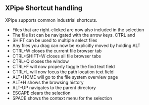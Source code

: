 ## XPipe Shortcut handling
XPipe supports common industrial shortcuts.

- Files that are right-clicked are now also included in the selection
- The file list can be navigated with the arrow keys. CTRL and
- SHIFT can be used to multiple select files
- Any files you drag can now be explicitly moved by holding ALT
- CTRL+W closes the current file browser tab
- CTRL+SHIFT+W closes all file browser tabs
- CTRL+Q closes the window
- CTRL+F will now properly toggle the find text field
- CTRL+L will now focus the path location text field
- ALT+HOME will go to the file system overview page
- ALT+H shows the browsing history
- ALT-UP navigates to the parent directory
- ESCAPE clears the selection
- SPACE shows the context menu for the selection

